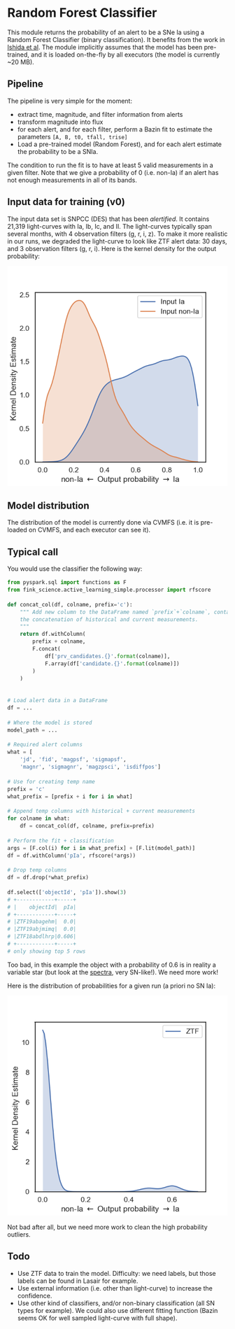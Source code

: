 # Random Forest Classifier

This module returns the probability of an alert to be a SNe Ia using a Random Forest Classifier (binary classification). It benefits from the work in [Ishida et al](https://arxiv.org/abs/1804.03765). The module implicitly assumes that the model has been pre-trained, and it is loaded on-the-fly by all executors (the model is currently ~20 MB).

## Pipeline

The pipeline is very simple for the moment:
- extract time, magnitude, and filter information from alerts
- transform magnitude into flux
- for each alert, and for each filter, perform a Bazin fit to estimate the parameters `[A, B, t0, tfall, trise]`
- Load a pre-trained model (Random Forest), and for each alert estimate the probability to be a SNIa.

The condition to run the fit is to have at least 5 valid measurements in a given filter. Note that we give a probability of 0 (i.e. non-Ia) if an alert has not enough measurements in all of its bands.


## Input data for training (v0)

The input data set is SNPCC (DES) that has been _alertified_. It contains 21,319 light-curves with Ia, Ib, Ic, and II. The light-curves typically span several months, with 4 observation filters (g, r, i, z). To make it more realistic in our runs, we degraded the light-curve to look like ZTF alert data: 30 days, and 3 observation filters (g, r, i). Here is the kernel density for the output probability:

![preview](pic/kde-active-learning-snpcc_inverted_fulllc.png)

## Model distribution

The distribution of the model is currently done via CVMFS (i.e. it is pre-loaded on CVMFS, and each executor can see it).

## Typical call

You would use the classifier the following way:

```python
from pyspark.sql import functions as F
from fink_science.active_learning_simple.processor import rfscore

def concat_col(df, colname, prefix='c'):
    """ Add new column to the DataFrame named `prefix`+`colname`, containing
    the concatenation of historical and current measurements.
    """
    return df.withColumn(
        prefix + colname,
        F.concat(
            df['prv_candidates.{}'.format(colname)],
            F.array(df['candidate.{}'.format(colname)])
        )
    )


# Load alert data in a DataFrame
df = ...

# Where the model is stored
model_path = ...

# Required alert columns
what = [
    'jd', 'fid', 'magpsf', 'sigmapsf',
    'magnr', 'sigmagnr', 'magzpsci', 'isdiffpos']

# Use for creating temp name
prefix = 'c'
what_prefix = [prefix + i for i in what]

# Append temp columns with historical + current measurements
for colname in what:
    df = concat_col(df, colname, prefix=prefix)

# Perform the fit + classification
args = [F.col(i) for i in what_prefix] + [F.lit(model_path)]
df = df.withColumn('pIa', rfscore(*args))

# Drop temp columns
df = df.drop(*what_prefix)

df.select(['objectId', 'pIa']).show(3)
# +------------+-----+
# |    objectId|  pIa|
# +------------+-----+
# |ZTF19abagehm|  0.0|
# |ZTF19abjmimq|  0.0|
# |ZTF18abdlhrp|0.606|
# +------------+-----+
# only showing top 5 rows
```

Too bad, in this example the object with a probability of 0.6 is in reality a variable star (but look at the [spectra](https://lasair.roe.ac.uk/object/ZTF18abdlhrp/), very SN-like!). We need more work!

Here is the distribution of probabilities for a given run (a priori no SN Ia):

![preview](pic/kde-active-learning-ztf.png)

Not bad after all, but we need more work to clean the high probability outliers.

## Todo

- Use ZTF data to train the model. Difficulty: we need labels, but those labels can be found in Lasair for example.
- Use external information (i.e. other than light-curve) to increase the confidence.
- Use other kind of classifiers, and/or non-binary classification (all SN types for example). We could also use different fitting function (Bazin seems OK for well sampled light-curve with full shape).
